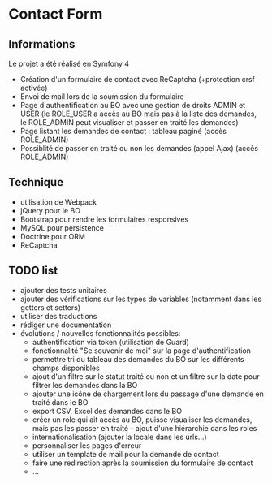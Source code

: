 # Contact Form

## Informations
Le projet a été réalisé en Symfony 4
- Création d'un formulaire de contact avec ReCaptcha (+protection crsf activée)
- Envoi de mail lors de la soumission du formulaire
- Page d'authentification au BO avec une gestion de droits ADMIN et USER (le ROLE_USER a accès au BO mais pas à la liste des demandes, le ROLE_ADMIN peut visualiser et passer en traité les demandes)
- Page listant les demandes de contact : tableau paginé (accès ROLE_ADMIN)
- Possiblité de passer en traité ou non les demandes (appel Ajax) (accès ROLE_ADMIN)

## Technique
- utilisation de Webpack
- jQuery pour le BO
- Bootstrap pour rendre les formulaires responsives
- MySQL pour persistence
- Doctrine pour ORM
- ReCaptcha


## TODO list
- ajouter des tests unitaires
- ajouter des vérifications sur les types de variables (notamment dans les getters et setters)
- utiliser des traductions
- rédiger une documentation
- évolutions / nouvelles fonctionnalités possibles:
    * authentification via token (utilisation de Guard)
    * fonctionnalité "Se souvenir de moi" sur la page d'authentification
    * permettre tri du tableau des demandes du BO sur les différents champs disponibles 
    * ajout d'un filtre sur le statut traité ou non et un filtre sur la date pour filtrer les demandes dans la BO
    * ajouter une icône de chargement lors du passage d'une demande en traité dans le BO
    * export CSV, Excel des demandes dans le BO
    * créer un role qui ait accès au BO, puisse visualiser les demandes, mais pas les passer en traité - ajout d'une hiérarchie dans les roles
    * internationalisation (ajouter la locale dans les urls...)
    * personnaliser les pages d'erreur 
    * utiliser un template de mail pour la demande de contact
    * faire une redirection après la soumission du formulaire de contact
    * ...

